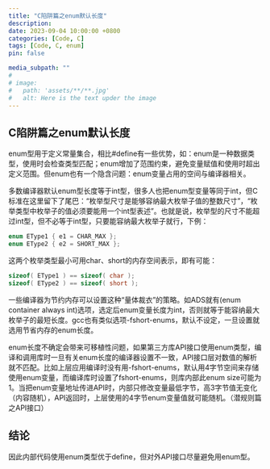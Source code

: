 ```yaml
---
title: "C陷阱篇之enum默认长度"
description: 
date: 2023-09-04 10:00:00 +0800
categories: [Code, C]
tags: [Code, C, enum]
pin: false

media_subpath: ""
#
# image:
#   path: 'assets/**/**.jpg'
#   alt: Here is the text upder the image
---
```


## **C陷阱篇之enum默认长度**  
enum型用于定义常量集合，相比#define有一些优势，如：enum是一种数据类型，使用时会检查类型匹配；enum增加了范围约束，避免变量赋值和使用时超出定义范围。但enum也有一个隐含问题：enum变量占用的空间与编译器相关。

多数编译器默认enum型长度等于int型，很多人也把enum型变量等同于int，但C标准在这里留下了尾巴：“枚举型尺寸是能够容纳最大枚举子值的整数尺寸”，“枚举类型中枚举子的值必须要能用一个int型表述”。也就是说，枚举型的尺寸不能超过int型，但不必等于int型，只要能容纳最大枚举子就行，下例：
```c
enum EType1 { e1 = CHAR_MAX };
enum EType2 { e2 = SHORT_MAX };
```
这两个枚举类型最小可用char、short的内存空间表示，即有可能：
```c
sizeof( EType1 ) == sizeof( char );
sizeof( EType2 ) == sizeof( short );
```
一些编译器为节约内存可以设置这种“量体裁衣”的策略。如ADS就有(enum container always int)选项，选定后enum变量长度为int，否则就等于能容纳最大枚举子的最短长度。gcc也有类似选项-fshort-enums，默认不设定，一旦设置就选用节省内存的enum长度。

enum长度不确定会带来可移植性问题，如果第三方库API接口使用enum类型，编译和调用库时一旦有关enum长度的编译器设置不一致，API接口层对数值的解析就不匹配。比如上层应用编译时没有用-fshort-enums，默认用4字节空间来存储使用enum变量，而编译库时设置了fshort-enums，则库内部此enum size可能为1。当把enum变量地址传进API时，内部只修改变量最低字节，高3字节值无变化（内容随机），API返回时，上层使用的4字节enum变量值就可能随机。（潜规则篇之API接口）

## 结论
因此内部代码使用enum类型优于define，但对外API接口尽量避免用enum型。

